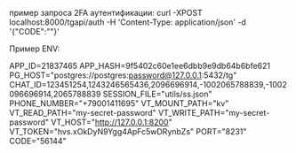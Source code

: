 пример запроса 2FA аутентификации: curl -XPOST localhost:8000/tgapi/auth -H 'Content-Type: application/json' -d '{"CODE":""}'

Пример ENV:

APP_ID=21837465
APP_HASH=9f5402c60e1ee6dbb9e9db64b6bfe621
PG_HOST="postgres://postgres:password@127.0.0.1:5432/tg"
CHAT_ID=123451254,1243246565436,2096696914,-1002065788839,-1002096696914,2065788839
SESSION_FILE="utils/ss.json"
PHONE_NUMBER="+79001411695"
VT_MOUNT_PATH="kv"
VT_READ_PATH="my-secret-password"
VT_WRITE_PATH="my-secret-password"
VT_HOST="http://127.0.0.1:8200"
VT_TOKEN="hvs.xOkDyN9Ygg4ApFc5wDRynbZs"
PORT="8231"
CODE="56144"
